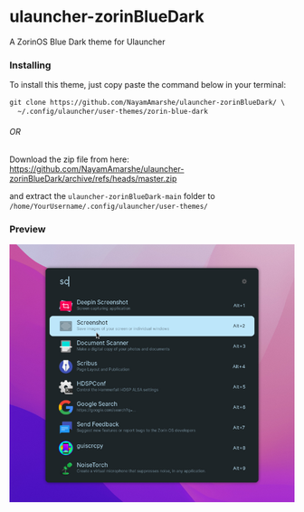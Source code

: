 # ulauncher-zorinBlueDark

A ZorinOS Blue Dark theme for Ulauncher

### Installing

To install this theme, just copy paste the command below in your terminal:

```
git clone https://github.com/NayamAmarshe/ulauncher-zorinBlueDark/ \
  ~/.config/ulauncher/user-themes/zorin-blue-dark
```

###### OR

Download the zip file from here: https://github.com/NayamAmarshe/ulauncher-zorinBlueDark/archive/refs/heads/master.zip

and extract the `ulauncher-zorinBlueDark-main` folder to `/home/YourUsername/.config/ulauncher/user-themes/`

### Preview

![A preview of the launcher](screenshot.jpg)

